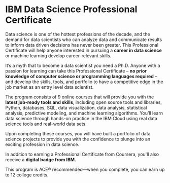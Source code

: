 # IBM Data Science Professional Certificate

Data science is one of the hottest professions of the decade, and the demand for data scientists who can analyze data and communicate results to inform data driven decisions has never been greater. This Professional Certificate will help anyone interested in pursuing a **career in data science** or machine learning develop career-relevant skills.

It’s a myth that to become a data scientist you need a Ph.D. Anyone with a passion for learning can take this Professional Certificate – **no prior knowledge of computer science or programming languages required** – and develop the skills, tools, and portfolio to have a competitive edge in the job market as an entry level data scientist.

The program consists of 9 online courses that will provide you with the **latest job-ready tools and skills**, including open source tools and libraries, Python, databases, SQL, data visualization, data analysis, statistical analysis, predictive modeling, and machine learning algorithms. You’ll learn data science through hands-on practice in the IBM Cloud using real data science tools and real-world data sets.

Upon completing these courses, you will have built a portfolio of data science projects to provide you with the confidence to plunge into an exciting profession in data science.

In addition to earning a Professional Certificate from Coursera, you'll also receive a **digital badge from IBM.**

This program is ACE® recommended—when you complete, you can earn up to 12 college credits. 
